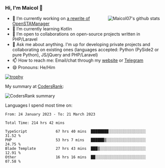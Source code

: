 ### Hi, I'm Maicol 👋
<img align="right" src="https://github-readme-stats.vercel.app/api?username=maicol07&count_private=true&count_private=true&show_icons=true" alt="Maicol07's github stats">

- 🔭 I’m currently working on [a rewrite of OpenSTAManager](https://github.com/Dasc3er/openstamanager/tree/rewrite)
- 🌱 I’m currently learning Kotlin
- 👯 I’m open to collaborations on open-source projects written in PHP/Laravel
- 💬 Ask me about anything. I'm up for developing private projects and collaborating on existing ones (languages accepted: Python (PySide2 or pure Python), JS/jQuery and PHP/Laravel)
- 📫 How to reach me: Email/chat through my [website](https://maicol07.it) or [Telegram](https://telegram.me/maicol07)
- 😄 Pronouns: He/Him

[![trophy](https://github-profile-trophy.vercel.app/?username=maicol07)](https://github.com/ryo-ma/github-profile-trophy)

My summary at [CodersRank](https://codersrank.io):

![CodersRank summary](https://cr-ss-service.azurewebsites.net/api/ScreenShot?widget=summary&username=maicol07&badges=3&show-avatar=true&style=--header-bg-color:%23000;--border-radius:16px)

Languages I spend most time on:
<!--START_SECTION:waka-->

```text
From: 24 January 2023 - To: 21 March 2023

Total Time: 214 hrs 42 mins

TypeScript             67 hrs 40 mins  ████████░░░░░░░░░░░░░░░░░   31.52 %
PHP                    53 hrs 7 mins   ██████▒░░░░░░░░░░░░░░░░░░   24.75 %
Blade Template         27 hrs 43 mins  ███▒░░░░░░░░░░░░░░░░░░░░░   12.91 %
Other                  16 hrs 16 mins  ██░░░░░░░░░░░░░░░░░░░░░░░   07.58 %
```

<!--END_SECTION:waka-->
